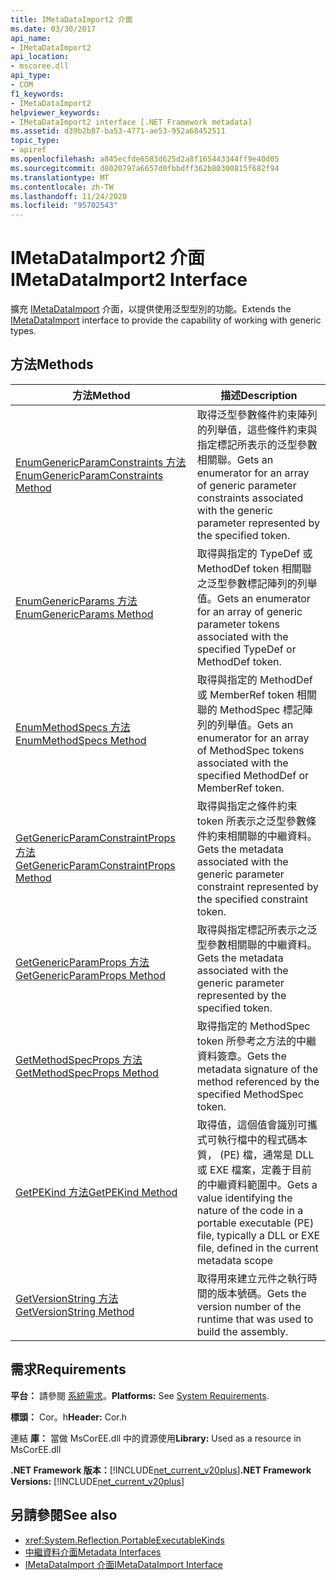 ```yaml
---
title: IMetaDataImport2 介面
ms.date: 03/30/2017
api_name:
- IMetaDataImport2
api_location:
- mscoree.dll
api_type:
- COM
f1_keywords:
- IMetaDataImport2
helpviewer_keywords:
- IMetaDataImport2 interface [.NET Framework metadata]
ms.assetid: d39b2b87-ba53-4771-ae53-952a68452511
topic_type:
- apiref
ms.openlocfilehash: a845ecfde6583d625d2a8f165443344ff9e40d05
ms.sourcegitcommit: d8020797a6657d0fbbdff362b80300815f682f94
ms.translationtype: MT
ms.contentlocale: zh-TW
ms.lasthandoff: 11/24/2020
ms.locfileid: "95702543"
---
```

# <a name="imetadataimport2-interface"></a><span data-ttu-id="98eab-102">IMetaDataImport2 介面</span><span class="sxs-lookup"><span data-stu-id="98eab-102">IMetaDataImport2 Interface</span></span>

<span data-ttu-id="98eab-103">擴充 [IMetaDataImport](imetadataimport-interface.md) 介面，以提供使用泛型型別的功能。</span><span class="sxs-lookup"><span data-stu-id="98eab-103">Extends the [IMetaDataImport](imetadataimport-interface.md) interface to provide the capability of working with generic types.</span></span>  
  
## <a name="methods"></a><span data-ttu-id="98eab-104">方法</span><span class="sxs-lookup"><span data-stu-id="98eab-104">Methods</span></span>  
  
|<span data-ttu-id="98eab-105">方法</span><span class="sxs-lookup"><span data-stu-id="98eab-105">Method</span></span>|<span data-ttu-id="98eab-106">描述</span><span class="sxs-lookup"><span data-stu-id="98eab-106">Description</span></span>|  
|------------|-----------------|  
|[<span data-ttu-id="98eab-107">EnumGenericParamConstraints 方法</span><span class="sxs-lookup"><span data-stu-id="98eab-107">EnumGenericParamConstraints Method</span></span>](imetadataimport2-enumgenericparamconstraints-method.md)|<span data-ttu-id="98eab-108">取得泛型參數條件約束陣列的列舉值，這些條件約束與指定標記所表示的泛型參數相關聯。</span><span class="sxs-lookup"><span data-stu-id="98eab-108">Gets an enumerator for an array of generic parameter constraints associated with the generic parameter represented by the specified token.</span></span>|  
|[<span data-ttu-id="98eab-109">EnumGenericParams 方法</span><span class="sxs-lookup"><span data-stu-id="98eab-109">EnumGenericParams Method</span></span>](imetadataimport2-enumgenericparams-method.md)|<span data-ttu-id="98eab-110">取得與指定的 TypeDef 或 MethodDef token 相關聯之泛型參數標記陣列的列舉值。</span><span class="sxs-lookup"><span data-stu-id="98eab-110">Gets an enumerator for an array of generic parameter tokens associated with the specified TypeDef or MethodDef token.</span></span>|  
|[<span data-ttu-id="98eab-111">EnumMethodSpecs 方法</span><span class="sxs-lookup"><span data-stu-id="98eab-111">EnumMethodSpecs Method</span></span>](imetadataimport2-enummethodspecs-method.md)|<span data-ttu-id="98eab-112">取得與指定的 MethodDef 或 MemberRef token 相關聯的 MethodSpec 標記陣列的列舉值。</span><span class="sxs-lookup"><span data-stu-id="98eab-112">Gets an enumerator for an array of MethodSpec tokens associated with the specified MethodDef or MemberRef token.</span></span>|  
|[<span data-ttu-id="98eab-113">GetGenericParamConstraintProps 方法</span><span class="sxs-lookup"><span data-stu-id="98eab-113">GetGenericParamConstraintProps Method</span></span>](imetadataimport2-getgenericparamconstraintprops-method.md)|<span data-ttu-id="98eab-114">取得與指定之條件約束 token 所表示之泛型參數條件約束相關聯的中繼資料。</span><span class="sxs-lookup"><span data-stu-id="98eab-114">Gets the metadata associated with the generic parameter constraint represented by the specified constraint token.</span></span>|  
|[<span data-ttu-id="98eab-115">GetGenericParamProps 方法</span><span class="sxs-lookup"><span data-stu-id="98eab-115">GetGenericParamProps Method</span></span>](imetadataimport2-getgenericparamprops-method.md)|<span data-ttu-id="98eab-116">取得與指定標記所表示之泛型參數相關聯的中繼資料。</span><span class="sxs-lookup"><span data-stu-id="98eab-116">Gets the metadata associated with the generic parameter represented by the specified token.</span></span>|  
|[<span data-ttu-id="98eab-117">GetMethodSpecProps 方法</span><span class="sxs-lookup"><span data-stu-id="98eab-117">GetMethodSpecProps Method</span></span>](imetadataimport2-getmethodspecprops-method.md)|<span data-ttu-id="98eab-118">取得指定的 MethodSpec token 所參考之方法的中繼資料簽章。</span><span class="sxs-lookup"><span data-stu-id="98eab-118">Gets the metadata signature of the method referenced by the specified MethodSpec token.</span></span>|  
|[<span data-ttu-id="98eab-119">GetPEKind 方法</span><span class="sxs-lookup"><span data-stu-id="98eab-119">GetPEKind Method</span></span>](imetadataimport2-getpekind-method.md)|<span data-ttu-id="98eab-120">取得值，這個值會識別可攜式可執行檔中的程式碼本質， (PE) 檔，通常是 DLL 或 EXE 檔案，定義于目前的中繼資料範圍中。</span><span class="sxs-lookup"><span data-stu-id="98eab-120">Gets a value identifying the nature of the code in a portable executable (PE) file, typically a DLL or EXE file, defined in the current metadata scope</span></span>|  
|[<span data-ttu-id="98eab-121">GetVersionString 方法</span><span class="sxs-lookup"><span data-stu-id="98eab-121">GetVersionString Method</span></span>](imetadataimport2-getversionstring-method.md)|<span data-ttu-id="98eab-122">取得用來建立元件之執行時間的版本號碼。</span><span class="sxs-lookup"><span data-stu-id="98eab-122">Gets the version number of the runtime that was used to build the assembly.</span></span>|  
  
## <a name="requirements"></a><span data-ttu-id="98eab-123">需求</span><span class="sxs-lookup"><span data-stu-id="98eab-123">Requirements</span></span>  

 <span data-ttu-id="98eab-124">**平台：** 請參閱 [系統需求](../../get-started/system-requirements.md)。</span><span class="sxs-lookup"><span data-stu-id="98eab-124">**Platforms:** See [System Requirements](../../get-started/system-requirements.md).</span></span>  
  
 <span data-ttu-id="98eab-125">**標頭：** Cor。h</span><span class="sxs-lookup"><span data-stu-id="98eab-125">**Header:** Cor.h</span></span>  
  
 <span data-ttu-id="98eab-126">連結 **庫：** 當做 MsCorEE.dll 中的資源使用</span><span class="sxs-lookup"><span data-stu-id="98eab-126">**Library:** Used as a resource in MsCorEE.dll</span></span>  
  
 <span data-ttu-id="98eab-127">**.NET Framework 版本：**[!INCLUDE[net_current_v20plus](../../../../includes/net-current-v20plus-md.md)]</span><span class="sxs-lookup"><span data-stu-id="98eab-127">**.NET Framework Versions:** [!INCLUDE[net_current_v20plus](../../../../includes/net-current-v20plus-md.md)]</span></span>  
  
## <a name="see-also"></a><span data-ttu-id="98eab-128">另請參閱</span><span class="sxs-lookup"><span data-stu-id="98eab-128">See also</span></span>

- <xref:System.Reflection.PortableExecutableKinds>
- [<span data-ttu-id="98eab-129">中繼資料介面</span><span class="sxs-lookup"><span data-stu-id="98eab-129">Metadata Interfaces</span></span>](metadata-interfaces.md)
- [<span data-ttu-id="98eab-130">IMetaDataImport 介面</span><span class="sxs-lookup"><span data-stu-id="98eab-130">IMetaDataImport Interface</span></span>](imetadataimport-interface.md)
